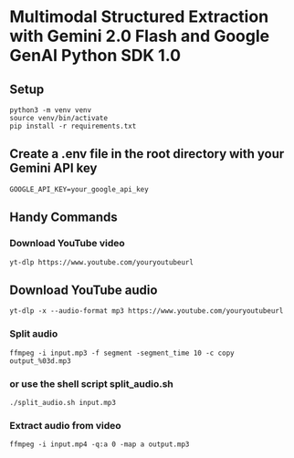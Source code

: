 
# Multimodal Structured Extraction with Gemini 2.0 Flash and Google GenAI Python SDK 1.0

## Setup
```
python3 -m venv venv
source venv/bin/activate
pip install -r requirements.txt
```

## Create a .env file in the root directory with your Gemini API key
```
GOOGLE_API_KEY=your_google_api_key
```

## Handy Commands

### Download YouTube video
```
yt-dlp https://www.youtube.com/youryoutubeurl
```

## Download YouTube audio
```
yt-dlp -x --audio-format mp3 https://www.youtube.com/youryoutubeurl
```

### Split audio
```
ffmpeg -i input.mp3 -f segment -segment_time 10 -c copy output_%03d.mp3
```

### or use the shell script split_audio.sh
```
./split_audio.sh input.mp3
```

### Extract audio from video
```
ffmpeg -i input.mp4 -q:a 0 -map a output.mp3
```

